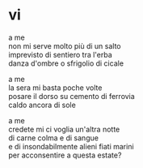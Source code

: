 # vi

a me  
non mi serve molto più di un salto  
imprevisto di sentiero tra l'erba  
danza d'ombre o sfrigolio di cicale

a me  
la sera mi basta poche volte  
posare il dorso su cemento di ferrovia  
caldo ancora di sole

a me  
credete mi ci voglia un'altra notte  
di carne colma e di sangue  
e di insondabilmente alieni fiati marini  
per acconsentire a questa estate?
